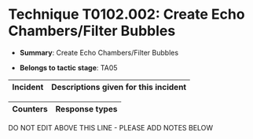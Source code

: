 # Technique T0102.002: Create Echo Chambers/Filter Bubbles

* **Summary**: Create Echo Chambers/Filter Bubbles

* **Belongs to tactic stage**: TA05


| Incident | Descriptions given for this incident |
| -------- | -------------------- |



| Counters | Response types |
| -------- | -------------- |


DO NOT EDIT ABOVE THIS LINE - PLEASE ADD NOTES BELOW